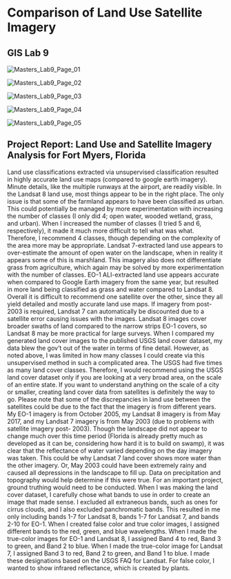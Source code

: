 # Comparison of Land Use Satellite Imagery
## GIS Lab 9

![Masters_Lab9_Page_01](https://user-images.githubusercontent.com/45399983/133866112-f5df561e-3dfa-4445-aa69-933766e9ddcd.png)



![Masters_Lab9_Page_02](https://user-images.githubusercontent.com/45399983/133866115-f97445f7-9ed3-4aff-ba7f-71def7983628.png)



![Masters_Lab9_Page_03](https://user-images.githubusercontent.com/45399983/133866120-099b9b59-0985-4b50-9471-fe084a62d0fb.png)



![Masters_Lab9_Page_04](https://user-images.githubusercontent.com/45399983/133866123-dbd341ba-61d7-4966-a175-1705303d06a4.png)



![Masters_Lab9_Page_05](https://user-images.githubusercontent.com/45399983/133866128-e1551b22-d4a1-4b02-91c2-5aa01063db6e.png)



## Project Report: Land Use and Satellite Imagery Analysis for Fort Myers, Florida

Land use classifications extracted via unsupervised classification resulted in highly accurate land use maps
(compared to google earth imagery). Minute details, like the multiple runways at the airport, are readily
visible. In the Landsat 8 land use, most things appear to be in the right place. The only issue is that some
of the farmland appears to have been classified as urban. This could potentially be managed by more
experimentation with increasing the number of classes (I only did 4; open water, wooded wetland, grass,
and urban). When I increased the number of classes (I tried 5 and 6, respectively), it made it much more
difficult to tell what was what. Therefore, I recommend 4 classes, though depending on the complexity of
the area more may be appropriate. Landsat 7-extracted land use appears to over-estimate the amount of
open water on the landscape, when in reality it appears some of this is marshland. This imagery also does
not differentiate grass from agriculture, which again may be solved by more experimentation with the
number of classes. EO-1 ALI-extracted land use appears accurate when compared to Google Earth imagery
from the same year, but resulted in more land being classified as grass and water compared to Landsat 8.
Overall it is difficult to recommend one satellite over the other, since they all yield detailed and mostly
accurate land use maps. If imagery from post-2003 is required, Landsat 7 can automatically be discounted
due to a satellite error causing issues with the images. Landsat 8 images cover broader swaths of land
compared to the narrow strips EO-1 covers, so Landsat 8 may be more practical for large surveys. When I
compared my generated land cover images to the published USGS land cover dataset, my data blew the
gov’t out of the water in terms of fine detail. However, as noted above, I was limited in how many classes
I could create via this unsupervised method in such a complicated area. The USGS had five times as many
land cover classes. Therefore, I would recommend using the USGS land cover dataset only if you are
looking at a very broad area, on the scale of an entire state. If you want to understand anything on the
scale of a city or smaller, creating land cover data from satellites is definitely the way to go.
Please note that some of the discrepancies in land use between the satellites could be due to the fact that
the imagery is from different years. My EO-1 imagery is from October 2005, my Landsat 8 imagery is from
May 2017, and my Landsat 7 imagery is from May 2003 (due to problems with satellite imagery post-
2003). Though the landscape did not appear to change much over this time period (Florida is already
pretty much as developed as it can be, considering how hard it is to build on swamp), it was clear that the
reflectance of water varied depending on the day imagery was taken. This could be why Landsat 7 land
cover shows more water than the other imagery. Or, May 2003 could have been extremely rainy and
caused all depressions in the landscape to fill up. Data on precipitation and topography would help
determine if this were true. For an important project, ground truthing would need to be conducted.
When I was making the land cover dataset, I carefully chose what bands to use in order to create an image
that made sense. I excluded all extraneous bands, such as ones for cirrus clouds, and I also excluded
panchromatic bands. This resulted in me only including bands 1-7 for Landsat 8, bands 1-7 for Landsat 7,
and bands 2-10 for EO-1. When I created false color and true color images, I assigned different bands to
the red, green, and blue wavelengths. When I made the true-color images for EO-1 and Landsat 8, I
assigned Band 4 to red, Band 3 to green, and Band 2 to blue. When I made the true-color image for Landsat
7, I assigned Band 3 to red, Band 2 to green, and Band 1 to blue. I made these designations based on the
USGS FAQ for Landsat. For false color, I wanted to show infrared reflectance, which is created by plants.
